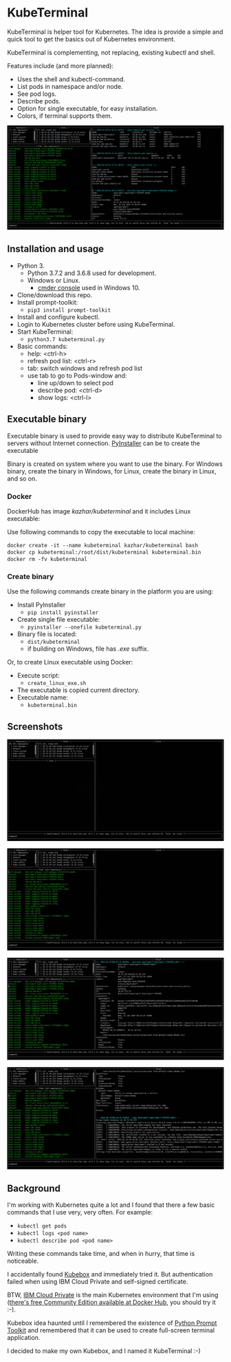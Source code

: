 # KubeTerminal

KubeTerminal is helper tool for Kubernetes. The idea is provide a simple and quick tool to get the basics out of Kubernetes environment. 

KubeTerminal is complementing, not replacing, existing kubectl and shell.

Features include (and more planned):

- Uses the shell and kubectl-command.
- List pods in namespace and/or node.
- See pod logs.
- Describe pods.
- Option for single executable, for easy installation.
- Colors, if terminal supports them.

<img src="images/kubeterminal_05.png" width="800px"/>

## Installation and usage

- Python 3.
  - Python 3.7.2 and 3.6.8 used for development.
  - Windows or Linux. 
    - [cmder console](http://cmder.net/) used in Windows 10.
- Clone/download this repo.
- Install prompt-toolkit:
  - ```pip3 install prompt-toolkit```
- Install and configure kubectl.
- Login to Kubernetes cluster before using KubeTerminal.
- Start KubeTerminal:
  - ```python3.7 kubeterminal.py```
- Basic commands:
  - help: &lt;ctrl-h>
  - refresh pod list: &lt;ctrl-r>  
  - tab: switch windows and refresh pod list
  - use tab to go to Pods-window and:
    - line up/down to select pod 
    - describe pod: &lt;ctrl-d>
    - show logs: &lt;ctrl-l>

## Executable binary

Executable binary is used to provide easy way to distribute KubeTerminal to servers without Internet connection.
[PyInstaller](https://www.pyinstaller.org) can be to create the executable

Binary is created on system where you want to use the binary. For Windows binary, create the binary in Windows, for Linux, create the binary in Linux, and so on.

### Docker

DockerHub has image *kazhar/kubeterminal* and it includes Linux executable:

Use following commands to copy the executable to local machine:

```
docker create -it --name kubeterminal kazhar/kubeterminal bash
docker cp kubeterminal:/root/dist/kubeterminal kubeterminal.bin
docker rm -fv kubeterminal
```

### Create binary

Use the following commands create binary in the platform you are using:

- Install PyInstaller
  - ```pip install pyinstaller```
- Create single file executable:
  - ```pyinstaller --onefile kubeterminal.py```
- Binary file is located:
  - ```dist/kubeterminal```
  - if building on Windows, file has *.exe* suffix.

Or, to create Linux executable using Docker:
- Execute script:
  - ```create_linux_exe.sh```
- The executable is copied current directory.
- Executable name:
  - ```kubeterminal.bin```


## Screenshots

![KubeTerminal 01](images/kubeterminal_01.png)

![KubeTerminal 02](images/kubeterminal_02.png)

![KubeTerminal 03](images/kubeterminal_03.png)

![KubeTerminal 04](images/kubeterminal_04.png)


## Background

I'm working with Kubernetes quite a lot and I found that there a few basic commands that I use very, very often. For example:

- ```kubectl get pods```
- ```kubectl logs <pod name>```
- ```kubectl describe pod <pod name>```

Writing these commands take time, and when in hurry, that time is noticeable. 

I accidentally found [Kubebox](https://github.com/astefanutti/kubebox) and immediately tried it. 
But authentication failed when using IBM Cloud Private and self-signed certificate.

BTW, [IBM Cloud Private](https://www.ibm.com/cloud/private) is the main Kubernetes environment that I'm using ([there's free Community Edition available at Docker Hub](https://hub.docker.com/r/ibmcom/icp-inception/), you should try it :-).

Kubebox idea haunted until I remembered the existence of [Python Prompt Toolkit](https://github.com/prompt-toolkit/python-prompt-toolkit) and remembered that it can be used to create full-screen terminal application. 

I decided to make my own Kubebox, and I named it KubeTerminal :-)
